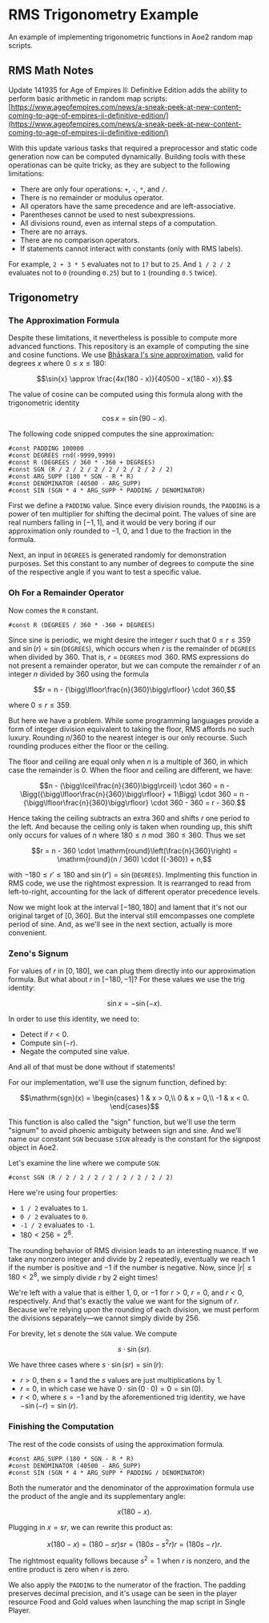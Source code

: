 # RMS Trigonometry Example
An example of implementing trigonometric functions in Aoe2 random map scripts.

## RMS Math Notes

Update 141935 for Age of Empires II: Definitive Edition adds the ability to perform basic arithmetic in random map scripts: [https://www.ageofempires.com/news/a-sneak-peek-at-new-content-coming-to-age-of-empires-ii-definitive-edition/](https://www.ageofempires.com/news/a-sneak-peek-at-new-content-coming-to-age-of-empires-ii-definitive-edition/)

With this update various tasks that required a preprocessor and static code generation now can be computed dynamically.
Building tools with these operationas can be quite tricky, as they are subject to the following limitations:

- There are only four operations: `+`, `-`, `*`, and `/`.
- There is no remainder or modulus operator.
- All operators have the same precedence and are left-associative.
- Parentheses cannot be used to nest subexpressions.
- All divisions round, even as internal steps of a computation.
- There are no arrays.
- There are no comparison operators.
- If statements cannot interact with constants (only with RMS labels).

For example, `2 + 3 * 5` evaluates not to `17` but to `25`.
And `1 / 2 / 2` evaluates not to `0` (rounding `0.25`) but to `1` (rounding `0.5` twice).

## Trigonometry

### The Approximation Formula

Despite these limitations, it nevertheless is possible to compute more advanced functions.
This repository is an example of computing the sine and cosine functions.
We use [Bhāskara I's sine approximation](https://en.wikipedia.org/wiki/Bh%C4%81skara_I%27s_sine_approximation_formula), valid for degrees $x$ where $0 \le x \le 180$:

$$\sin{x} \approx \frac{4x(180 - x)}{40500 - x(180 - x)}.$$

The value of cosine can be computed using this formula along with the trigonometric identity

$$\cos{x} = \sin{(90 - x)}.$$

The following code snipped computes the sine approximation:

```text
#const PADDING 100000
#const DEGREES rnd(-9999,9999)
#const R (DEGREES / 360 * -360 + DEGREES)
#const SGN (R / 2 / 2 / 2 / 2 / 2 / 2 / 2 / 2)
#const ARG_SUPP (180 * SGN - R * R)
#const DENOMINATOR (40500 - ARG_SUPP)
#const SIN (SGN * 4 * ARG_SUPP * PADDING / DENOMINATOR)
```

First we define a `PADDING` value.
Since every division rounds, the `PADDING` is a power of ten multiplier for shifting the decimal point.
The values of sine are real numbers falling in $[{-1}, 1]$, and it would be very boring if our approximation only rounded to ${-1}$, $0$, and $1$ due to the fraction in the formula.

Next, an input in `DEGREES` is generated randomly for demonstration purposes.
Set this constant to any number of degrees to compute the sine of the respective angle if you want to test a specific value.

### Oh For a Remainder Operator

Now comes the `R` constant.

```text
#const R (DEGREES / 360 * -360 + DEGREES)
```

Since sine is periodic, we might desire the integer $r$ such that $0 \le r \le 359$ and ${\sin(r) = \sin(\mathtt{DEGREES})}$, which occurs when $r$ is the remainder of `DEGREES` when divided by $360$.
That is, ${r = \mathtt{DEGREES} \bmod 360}$.
RMS expressions do not present a remainder operator, but we can compute the remainder $r$ of an integer $n$ divided by $360$ using the formula

$$r = n - {\bigg\lfloor\frac{n}{360}\bigg\rfloor} \cdot 360,$$

where $0 \le r \le 359$.

But here we have a problem.
While some programming languages provide a form of integer division equivalent to taking the floor, RMS affords no such luxury.
Rounding ${n / 360}$ to the nearest integer is our only recourse.
Such rounding produces either the floor or the ceiling.

The floor and ceiling are equal only when $n$ is a multiple of $360$, in which case the remainder is $0$.
When the floor and ceiling are different, we have:

$$n - {\bigg\lceil\frac{n}{360}\bigg\rceil} \cdot 360 = n - \Bigg({\bigg\lfloor\frac{n}{360}\bigg\rfloor} + 1\Bigg) \cdot 360 = n - {\bigg\lfloor\frac{n}{360}\bigg\rfloor} \cdot 360 - 360 = r - 360.$$

Hence taking the ceiling subtracts an extra $360$ and shifts $r$ one period to the left.
And because the ceiling only is taken when rounding up, this shift only occurs for values of $n$ where $180 \le n \bmod 360 \le 360$.
Thus we set

$$r = n - 360 \cdot \mathrm{round}\left(\frac{n}{360}\right) = \mathrm{round}(n / 360) \cdot ({-360}) + n,$$

with ${{-180} \le r' \le 180}$ and ${\sin(r')  = \sin(\mathtt{DEGREES})}$.
Implmenting this function in RMS code, we use the rightmost expression.
It is rearranged to read from left-to-right, accounting for the lack of different operator precedence levels.

Now we might look at the interval $[{-180}, 180]$ and lament that it's not our original target of $[0, 360]$.
But the interval still emcompasses one complete period of sine.
And, as we'll see in the next section, actually is more convenient.

### Zeno's Signum

For values of $r$ in $[0, 180]$, we can plug them directly into our approximation formula.
But what about $r$ in $[{-180}, {-1}]$?
For these values we use the trig identity:

$$\sin{} x = -\sin{({-x})}.$$

In order to use this identity, we need to:

- Detect if ${r < 0}$.
- Compute $\sin{(-r)}$.
- Negate the computed sine value.

And all of that must be done without if statements!

For our implementation, we'll use the signum function, defined by:

$$\mathrm{sgn}(x) = \begin{cases}
    1 & x > 0,\\
    0 & x = 0,\\
    -1 & x < 0.
\end{cases}$$

This function is also called the "sign" function, but we'll use the term "signum" to avoid phoenic ambiguity between sign and sine.
And we'll name our constant `SGN` becuase `SIGN` already is the constant for the signpost object in Aoe2.

Let's examine the line where we compute `SGN`:

```text
#const SGN (R / 2 / 2 / 2 / 2 / 2 / 2 / 2 / 2)
```

Here we're using four properties:
- `1 / 2` evaluates to `1`.
- `0 / 2` evaluates to `0`.
- `-1 / 2` evaluates to `-1`.
- ${180 < 256 = 2^8}$.

The rounding behavior of RMS division leads to an interesting nuance.
If we take any nonzero integer and divide by $2$ repeatedly, eventually we reach $1$ if the number is positive and ${-1}$ if the number is negative.
Now, since ${{|r|} \le 180 < 2^8}$, we simply divide $r$ by $2$ eight times!

We're left with a value that is either $1$, $0$, or ${-1}$ for ${r > 0}$, ${r = 0}$, and ${r < 0}$, respectively.
And that's exactly the value we want for the signum of $r$.
Because we're relying upon the rounding of each division, we must perform the divisions separately—we cannot simply divide by $256$.

For brevity, let $s$ denote the `SGN` value.
We compute

$$s \cdot \sin{(sr)}.$$

We have three cases where ${s \cdot \sin{(sr)} = \sin{(r)}}$:

- ${r > 0}$, then ${s = 1}$ and the $s$ values are just multiplications by $1$.
- ${r = 0}$, in which case we have ${0 \cdot \sin{(0 \cdot 0)} = 0 = \sin{({0})}}$.
- ${r < 0}$, where ${s = -1}$ and by the aforementioned trig identity, we have ${-\sin{({-r})} = \sin{(r)}}$.

### Finishing the Computation

The rest of the code consists of using the approximation formula.

```text
#const ARG_SUPP (180 * SGN - R * R)
#const DENOMINATOR (40500 - ARG_SUPP)
#const SIN (SGN * 4 * ARG_SUPP * PADDING / DENOMINATOR)
```

Both the numerator and the denominator of the approximation formula use the product of the angle and its supplementary angle:

$$x(180 - x).$$

Plugging in ${x = sr}$, we can rewrite this product as:

$$x(180 - x) = (180 - sr)sr = (180s - s^2r)r = (180s - r)r.$$

The rightmost equality follows because ${s^2 = 1}$ when $r$ is nonzero, and the entire product is zero when $r$ is zero.

We also apply the `PADDING` to the numerator of the fraction.
The padding preserves decimal precision, and it's usage can be seen in the player resource Food and Gold values when launching the map script in Single Player.
